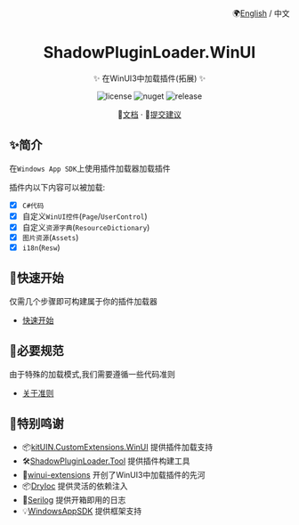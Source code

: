 <div align="right">
🌍<a href="">English</a> / 中文
</div>
<div align="center">

# ShadowPluginLoader.WinUI

✨ 在WinUI3中加载插件(拓展) ✨

</div>

<p align="center">
  <img src="https://img.shields.io/badge/license-MIT-green?style=flat-square" alt="license">
  <img src="https://img.shields.io/nuget/v/ShadowPluginLoader.WinUI?style=flat-square" alt="nuget">
  <img src="https://img.shields.io/github/v/release/kitUIN/ShadowPluginLoader.WinUI?style=flat-square" alt="release">
</p> 
<p align="center">
  📖<a href="https://plugin-loader.kituin.fun/zh/">文档</a>
  ·
  🐛<a href="https://github.com/kitUIN/ShadowPluginLoader.WinUI/issues/new">提交建议</a>
  
</p>

## ✨简介

在`Windows App SDK`上使用插件加载器加载插件

插件内以下内容可以被加载:
- [x] `C#代码`
- [x] 自定义`WinUI控件`(`Page`/`UserControl`)
- [x] 自定义`资源字典`(`ResourceDictionary`)
- [x] `图片资源`(`Assets`)
- [x] `i18n`(`Resw`)
## 🚀快速开始

仅需几个步骤即可构建属于你的插件加载器
- [快速开始](https://plugin-loader.kituin.fun/zh/init/)

## 🧐必要规范

由于特殊的加载模式,我们需要遵循一些代码准则
- [关于准则](https://plugin-loader.kituin.fun/zh/plugin/)

## 🥰特别鸣谢

- 📦[kitUIN.CustomExtensions.WinUI](https://github.com/kitUIN/CustomExtensions.WinUI) 提供插件加载支持
- 🛠️[ShadowPluginLoader.Tool](https://github.com/kitUIN/ShadowPluginLoader.Tool) 提供插件构建工具
- 🎉[winui-extensions](https://github.com/dnchattan/winui-extensions) 开创了WinUI3中加载插件的先河
- 📦[DryIoc](https://github.com/dadhi/DryIoc) 提供灵活的依赖注入
- 📃[Serilog](https://serilog.net/) 提供开箱即用的日志
- 💡[WindowsAppSDK](https://github.com/microsoft/WindowsAppSDK) 提供框架支持

